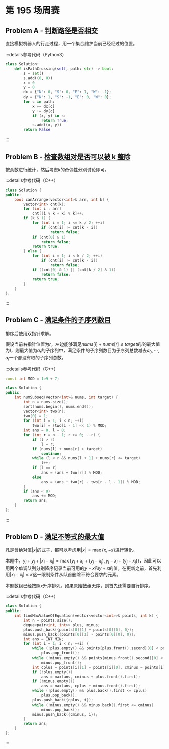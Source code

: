 # 第 195 场周赛

## Problem A - [判断路径是否相交](https://leetcode.cn/problems/path-crossing/)

直接模拟机器人的行走过程，用一个集合维护当前已经经过的位置。

:::details参考代码（Python3）

```python
class Solution:
    def isPathCrossing(self, path: str) -> bool:
        s = set()
        s.add((0, 0))
        x = 0
        y = 0
        dx = {"N": 0, "S": 0, "E": 1, "W": -1};
        dy = {"N": 1, "S": -1, "E": 0, "W": 0};
        for c in path:
            x += dx[c]
            y += dy[c]
            if (x, y) in s:
                return True;
            s.add((x, y))
        return False
```

:::

## Problem B - [检查数组对是否可以被 k 整除](https://leetcode.cn/problems/check-if-array-pairs-are-divisible-by-k/)

按余数进行统计，然后考虑$k$的奇偶性分别讨论即可。

:::details参考代码（C++）

```cpp
class Solution {
public:
    bool canArrange(vector<int>& arr, int k) {
        vector<int> cnt(k);
        for (int i : arr)
            cnt[(i % k + k) % k]++;
        if (k & 1) {
            for (int i = 1; i <= k / 2; ++i)
                if (cnt[i] != cnt[k - i])
                    return false;
            if (cnt[0] & 1)
                return false;
            return true;
        } else {
            for (int i = 1; i < k / 2; ++i)
                if (cnt[i] != cnt[k - i])
                    return false;
            if ((cnt[0] & 1) || (cnt[k / 2] & 1))
                return false;
            return true;
        }
    }
};
```

:::

## Problem C - [满足条件的子序列数目](https://leetcode.cn/problems/number-of-subsequences-that-satisfy-the-given-sum-condition/)

排序后使用双指针求解。

假设当前右指针位置为$r$，左边能够满足$nums[i]+nums[r]\leq target$的$i$的最大值为$l$，则最大值为$a_r$的子序列中，满足条件的子序列数目为子序列总数减去$a_0,\cdots,a_l$一个都没有取的子序列总数。

:::details参考代码（C++）

```cpp
const int MOD = 1e9 + 7;

class Solution {
public:
    int numSubseq(vector<int>& nums, int target) {
        int n = nums.size();
        sort(nums.begin(), nums.end());
        vector<int> two(n);
        two[0] = 1;
        for (int i = 1; i < n; ++i)
            two[i] = (two[i - 1] << 1) % MOD;
        int ans = 0, l = 0;
        for (int r = n - 1; r >= 0; --r) {
            if (l > r)
                l = r;
            if (nums[l] + nums[r] > target)
                continue;
            while (l < r && nums[l + 1] + nums[r] <= target)
                l++;
            if (l == r)
                ans = (ans + two[r]) % MOD;
            else
                ans = (ans + two[r] - two[r - l - 1]) % MOD;
        }
        if (ans < 0)
            ans += MOD;
        return ans;
    }
};
```

:::


## Problem D - [满足不等式的最大值](https://leetcode.cn/problems/max-value-of-equation/)

凡是含绝对值$|x|$的式子，都可以考虑用$|x|=\max\{x,-x\}$进行转化。

本题中，$y_i+y_j+|x_i-x_j|=\max\{y_i+x_i+(y_j-x_j),y_i-x_i+(y_j+x_j)\}$，因此可以用两个单调队列分别降序记录当前可用的$y-x$和$y+x$的值。在更新之前，首先利用$|x_i-x_j|\leq k$这一限制条件从队首删除不符合要求的元素。

本题数组已经按照$x$升序排列。如果原始数组无序，则首先还需要自行排序。

:::details参考代码（C++）

```cpp
class Solution {
public:
    int findMaxValueOfEquation(vector<vector<int>>& points, int k) {
        int n = points.size();
        deque<pair<int, int>> plus, minus;
        plus.push_back({points[0][1] + points[0][0], 0});
        minus.push_back({points[0][1] - points[0][0], 0});
        int ans = INT_MIN;
        for (int i = 1; i < n; ++i) {
            while (!plus.empty() && points[plus.front().second][0] < points[i][0] - k)
                plus.pop_front();
            while (!minus.empty() && points[minus.front().second][0] < points[i][0] - k)
                minus.pop_front();
            int cplus = points[i][1] + points[i][0], cminus = points[i][1] - points[i][0];
            if (!plus.empty())
                ans = max(ans, cminus + plus.front().first);
            if (!minus.empty())
                ans = max(ans, cplus + minus.front().first);
            while (!plus.empty() && plus.back().first <= cplus)
                plus.pop_back();
            plus.push_back({cplus, i});
            while (!minus.empty() && minus.back().first <= cminus)
                minus.pop_back();
            minus.push_back({cminus, i});
        }
        return ans;
    }
};
```

:::
